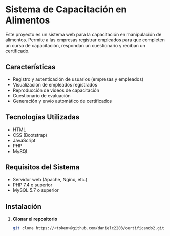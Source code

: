 # Sistema de Capacitación en Alimentos

Este proyecto es un sistema web para la capacitación en manipulación de alimentos. Permite a las empresas registrar empleados para que completen un curso de capacitación, respondan un cuestionario y reciban un certificado.

## Características

- Registro y autenticación de usuarios (empresas y empleados)
- Visualización de empleados registrados
- Reproducción de videos de capacitación
- Cuestionario de evaluación
- Generación y envío automático de certificados

## Tecnologías Utilizadas

- HTML
- CSS (Bootstrap)
- JavaScript
- PHP
- MySQL

## Requisitos del Sistema

- Servidor web (Apache, Nginx, etc.)
- PHP 7.4 o superior
- MySQL 5.7 o superior

## Instalación

1. **Clonar el repositorio**

   ```sh
   git clone https://<token>@github.com/danielc2203/certificando2.git
